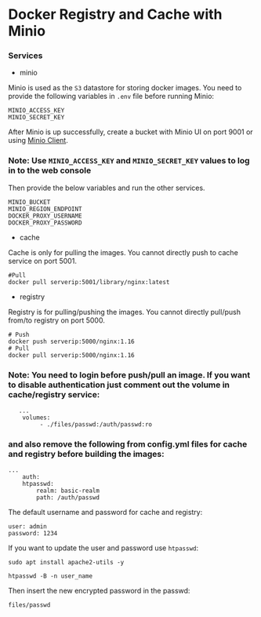 # Docker Registry and Cache with Minio

### Services
* minio

Minio is used as the `S3` datastore for storing docker images. You need to provide the following variables in `.env` file before running Minio:
```
MINIO_ACCESS_KEY
MINIO_SECRET_KEY
```
After Minio is up successfully, create a bucket with Minio UI on port 9001 or using [Minio Client](https://docs.min.io/docs/minio-client-quickstart-guide.html).
### Note: Use `MINIO_ACCESS_KEY` and `MINIO_SECRET_KEY` values to log in to the web console


Then provide the below variables and run the other services.
```
MINIO_BUCKET
MINIO_REGION_ENDPOINT
DOCKER_PROXY_USERNAME
DOCKER_PROXY_PASSWORD
```
* cache

Cache is only for pulling the images. You cannot directly push to cache service on port 5001. 
```
#Pull
docker pull serverip:5001/library/nginx:latest
```
* registry

Registry is for pulling/pushing the images. You cannot directly pull/push from/to registry on port 5000. 
```
# Push
docker push serverip:5000/nginx:1.16
# Pull
docker pull serverip:5000/nginx:1.16
```
### Note: You need to login before push/pull an image. If you want to disable authentication just comment out the volume in cache/registry service:
```
   ...
    volumes:
         - ./files/passwd:/auth/passwd:ro
```
### and also remove the following from config.yml files for cache and registry before building the images:
```
...
    auth:
    htpasswd:
        realm: basic-realm
        path: /auth/passwd
```

The default username and password for cache and registry:
```
user: admin
password: 1234
```

If you want to update the user and password use `htpasswd`:
```
sudo apt install apache2-utils -y

htpasswd -B -n user_name
```
Then insert the new encrypted password in the passwd:
```
files/passwd
```
